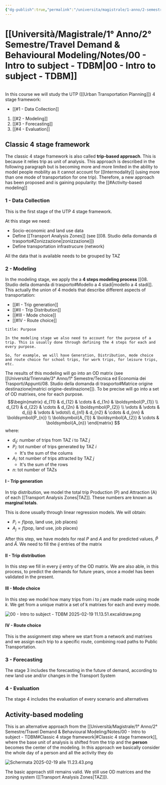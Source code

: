 ```yaml
---
{"dg-publish":true,"permalink":"/universita/magistrale/1-anno/2-semestre/travel-demand-and-behavioural-modeling/notes/00-intro-to-subject-tdbm/","tags":["UNI"]}
---
```


# [[Università/Magistrale/1° Anno/2° Semestre/Travel Demand & Behavioural Modeling/Notes/00 - Intro to subject - TDBM\|00 - Intro to subject - TDBM]]

```table-of-contents
```

In this course we will study the UTP ([[Urban Transportation Planning]]) 4 stage framework:
- [[#1 - Data Collection]]
1. [[#2 - Modeling]]
2. [[#3 - Forecasting]]
3. [[#4 - Evaluation]]

## Classic 4 stage framework

The classic 4 stage framework is also called **trip-based approach**. This is because it relies trip as unit of analysis. This approach is described in the following paragraph but is becoming more and more limited in the ability to model people mobility as it cannot account for [[Intermodality]] (using more than one mode of transportation for one trip). Therefore, a new approach has been proposed and is gaining popularity: the [[#Activity-based modeling]]
### 1 - Data Collection

This is the first stage of the UTP  4 stage framework. 

At this stage we need:
- Socio-economic and land use data
- Define [[Transport Analysis Zones]] (see [[08. Studio della domanda di trasporto#Zonizzazione|zonizzazione]])
- Define transportation infrastrucure (network)

All the data that is available needs to be grouped by TAZ

### 2 - Modeling

In the modeling stage, we apply the a **4 steps modeling process** [[08. Studio della domanda di trasporto#Modello a 4 stadi|modello a 4 stadi]]. This actually the union of 4 models that describe different aspects of transportation:
- [[#I - Trip generation]]
- [[#II - Trip Distribution]]
- [[#III - Mode choice]]
- [[#IV - Route choice]]

```ad-warning
title: Purpose

In the modeling stage we also need to account for the purpose of a trip. This is usually done through defining the 4 steps for each and every purpose.

So, for example, we will have Generation, Distribution, mode choice and route choice for school trips, for work trips, for leisure trips, etc.

```

The results of this modeling will go into an OD matrix (see [[Università/Triennale/3° Anno/1° Semestre/Tecnica ed Economia dei Trasporti/Appunti/08. Studio della domanda di trasporto#Matrice origine destinazione\|matrici origine-destinazione]]). To be precise will go into a set of OD matrixes, one for each purpose.
$$\begin{matrix}
d_{11} & d_{12}  & \cdots & d_{1n} & \boldsymbol{P_{1}} \\
d_{21} & d_{22}  & \cdots & d_{2n} & \boldsymbol{P_{2}} \\
\vdots & \vdots  & d_{ij} & \vdots & \vdots\\
d_{n1} & d_{n2}  & \cdots & d_{nn} & \boldsymbol{P_{n}} \\
\boldsymbol{A_{1}} & \boldsymbol{A_{2}} & \cdots & \boldsymbol{A_{n}}
\end{matrix}
$$
where:
- $d_{ij}:$ number of trips from TAZ $i$ to TAZ $j$
- $P_{i}:$ tot number of trips generated by TAZ $i$
	- It's the sum of the colums
- $A_{i}:$ tot number of trips attracted by TAZ $j$
	- It's the sum of the rows
- $n:$ tot number of TAZs

#### I - Trip generation

In trip distribution, we model the total trip Production (P) and Attraction (A) of each [[Transport Analysis Zones\|TAZ]]. These numbers are known as **marginal totals**.

This is done usually through linear regression models. We will obtain:
- $P_{i} = f(\text{pop, land use, job places})$
- $A_{j} = f(\text{pop, land use, job places})$

After this step, we have models for real $P$ and $A$ and for predicted values, $\hat{P}$ and $\hat{A}$. We need to fill the $ij$ entries of the matrix

#### II - Trip distribution

In this step we fill in every $ij$ entry of the OD matrix. We are also able, in this process, to predict the demands for future years, once a model has been validated in the present.

#### III - Mode choice

In this step we model how many trips from $i$ to $j$ are made made using mode $k$. We get from a unique matrix a set of k matrixes for each and every mode.

![00 - Intro to subject - TDBM 2025-02-19 11.13.51.excalidraw.png](/img/user/Universit%C3%A0/Magistrale/1%C2%B0%20Anno/2%C2%B0%20Semestre/Travel%20Demand%20&%20Behavioural%20Modeling/Notes/Allegati/00%20-%20Intro%20to%20subject%20-%20TDBM%202025-02-19%2011.13.51.excalidraw.png)


#### IV - Route choice

This is the assignment step where we start from a network and matrixes and we assign each trip to a specific route, combining road paths to Public Transportation.

### 3 - Forecasting

The stage 3 includes the forecasting in the future of demand, according to new land use and/or changes in the Transport System

### 4 - Evaluation

The stage 4 includes the evaluation of every scenario and alternatives

## Activity-based modeling

This is an alternative approach from the [[Università/Magistrale/1° Anno/2° Semestre/Travel Demand & Behavioural Modeling/Notes/00 - Intro to subject - TDBM#Classic 4 stage framework\|#Classic 4 stage framework]], where the base unit of analysis is shifted from the trip and the **person** becomes the center of the modeling. In this approach we basically consider the whole day of a person and all the activity they do

![Schermata 2025-02-19 alle 11.23.43.png](/img/user/Universit%C3%A0/Magistrale/1%C2%B0%20Anno/2%C2%B0%20Semestre/Travel%20Demand%20&%20Behavioural%20Modeling/Notes/Allegati/Schermata%202025-02-19%20alle%2011.23.43.png)

The basic approach still remains valid. We still use OD matrices and the zoning system ([[Transport Analysis Zones\|TAZ]]).
